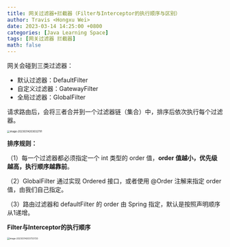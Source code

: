 ```yaml
---
title: 网关过滤器+拦截器（Filter与Interceptor的执行顺序与区别）
author: Travis <Hongxu Wei>
date: 2023-03-14 14:25:00 +0800
categories: [Java Learning Space]
tags: [网关过滤器 拦截器]
math: false
---
```


[参考链接]: https://www.cnblogs.com/kuotian/p/13176186.html#%E6%89%A7%E8%A1%8C%E9%A1%BA%E5%BA%8F
[参考链接]: https://www.cnblogs.com/konglxblog/p/17001902.html

网关会碰到三类过滤器：

- 默认过滤器：DefaultFilter
- 自定义过滤器：GatewayFilter
- 全局过滤器：GlobalFilter

请求路由后，会将三者合并到一个过滤器链（集合）中，排序后依次执行每个过滤器。

<img src="https://travisnotes.oss-cn-shanghai.aliyuncs.com/mdpic/202303142030821.png" alt="image-20230314203032791" style="zoom:40%;" />

**排序规则：**

（1）每一个过滤器都必须指定一个 int 类型的 order 值，**order 值越小，优先级越高，执行顺序越靠前**。

（2）GlobalFilter 通过实现 Ordered 接口，或者使用 @Order 注解来指定 order 值，由我们自己指定。

（3）路由过滤器和 defaultFilter 的 order 由 Spring 指定，默认是按照声明顺序从1递增。



**Filter与Interceptor的执行顺序**

<img src="https://travisnotes.oss-cn-shanghai.aliyuncs.com/mdpic/202303142037759.png" alt="image-20230314203733720" style="zoom:35%;" />
